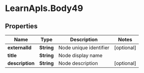 # LearnApIs.Body49

## Properties
Name | Type | Description | Notes
------------ | ------------- | ------------- | -------------
**externalId** | **String** | Node unique identifier | [optional] 
**title** | **String** | Node display name | 
**description** | **String** | Node description | [optional] 
